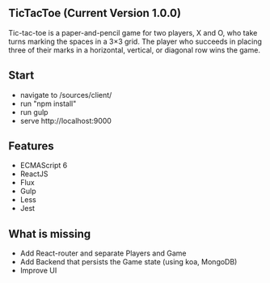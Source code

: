 TicTacToe (Current Version 1.0.0)
---
Tic-tac-toe is a paper-and-pencil game for two players, X and O, who take turns marking the spaces in a 3×3 grid. The player who succeeds in placing three of their marks in a horizontal, vertical, or diagonal row wins the game.

Start
---
* navigate to /sources/client/
* run "npm install"
* run gulp
* serve http://localhost:9000

Features
---

* ECMAScript 6
* ReactJS 
* Flux 
* Gulp
* Less
* Jest


What is missing
---

* Add React-router and separate Players and Game
* Add Backend that persists the Game state (using koa, MongoDB)
* Improve UI
